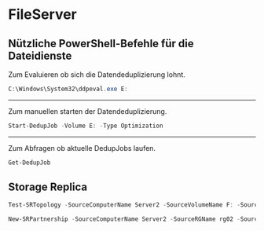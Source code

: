 # FileServer

## Nützliche PowerShell-Befehle für die Dateidienste

Zum Evaluieren ob sich die Datendeduplizierung lohnt.
```powershell
C:\Windows\System32\ddpeval.exe E:
```
---
Zum manuellen starten der Datendeduplizierung.
```powershell
Start-DedupJob -Volume E: -Type Optimization
```
---
Zum Abfragen ob aktuelle DedupJobs laufen.
```powershell
Get-DedupJob
```

## Storage Replica

```powershell
Test-SRTopology -SourceComputerName Server2 -SourceVolumeName F: -SourceLogVolumeName G: -DestinationComputerName Server3 -DestinationVolumeName F: -DestinationLogVolumeName G: -DurationInMinutes 1 -ResultPath E:\
```

```powershell
New-SRPartnership -SourceComputerName Server2 -SourceRGName rg02 -SourceVolumeName F: -SourceLogVolumeName G:  -DestinationComputerName Server3 -DestinationRGName rg03 -DestinationVolumeName F: -DestinationLogVolumeName G:
```